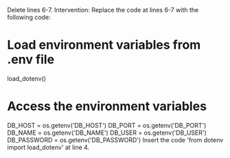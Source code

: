 Delete lines 6-7.
Intervention: Replace the code at lines 6-7 with the following code:
# Load environment variables from .env file
load_dotenv()

# Access the environment variables
DB_HOST = os.getenv('DB_HOST')
DB_PORT = os.getenv('DB_PORT')
DB_NAME = os.getenv('DB_NAME')
DB_USER = os.getenv('DB_USER')
DB_PASSWORD = os.getenv('DB_PASSWORD')
Insert the code 'from dotenv import load_dotenv' at line 4.
